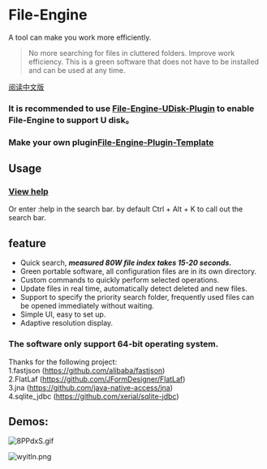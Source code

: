 # File-Engine
A tool can make you work more efficiently.

>No more searching for files in cluttered folders.
 Improve work efficiency.
 This is a green software that does not have to be installed and can be used at any time.

[阅读中文版](https://github.com/XUANXUQAQ/File-Engine/blob/master/README-cn.md)
### It is recommended to use [File-Engine-UDisk-Plugin](https://github.com/XUANXUQAQ/File-Engine-UDisk-Plugin) to enable File-Engine to support U disk。
### Make your own plugin[File-Engine-Plugin-Template](https://github.com/XUANXUQAQ/File-Engine-Plugin-Template)
## Usage
### [View help](https://github.com/XUANXUQAQ/File-Engine/wiki/Usage)   
Or enter :help in the search bar. by default Ctrl + Alt + K to call out the search bar.
## feature
  * Quick search, ***measured 80W file index takes 15-20 seconds.***
  * Green portable software, all configuration files are in its own directory.
  * Custom commands to quickly perform selected operations.
  * Update files in real time, automatically detect deleted and new files.
  * Support to specify the priority search folder, frequently used files can be opened immediately without waiting.
  * Simple UI, easy to set up.
  * Adaptive resolution display.   
### The software only support 64-bit operating system.

Thanks for the following project:   
1.fastjson (https://github.com/alibaba/fastjson)   
2.FlatLaf (https://github.com/JFormDesigner/FlatLaf)   
3.jna (https://github.com/java-native-access/jna)   
4.sqlite_jdbc (https://github.com/xerial/sqlite-jdbc)   

## Demos:
![8PPdxS.gif](https://github.com/XUANXUQAQ/File-Engine/raw/master/%E6%BC%94%E7%A4%BA.gif)

![wyitln.png](https://s1.ax1x.com/2020/09/15/wyitln.png)
